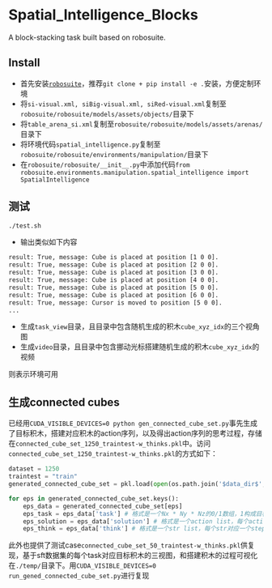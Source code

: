 # Spatial_Intelligence_Blocks
A block-stacking task built based on robosuite.

## Install
- 首先安装[`robosuite`](https://github.com/ARISE-Initiative/robosuite)，推荐`git clone + pip install -e .`安装，方便定制环境
- 将`si-visual.xml, siBig-visual.xml, siRed-visual.xml`复制至`robosuite/robosuite/models/assets/objects/`目录下
- 将`table_arena_si.xml`复制至`robosuite/robosuite/models/assets/arenas/`目录下
- 将环境代码`spatial_intelligence.py`复制至`robosuite/robosuite/environments/manipulation/`目录下
- 在`robosuite/robosuite/__init__.py`中添加代码`from robosuite.environments.manipulation.spatial_intelligence import SpatialIntelligence`

## 测试
```bash
./test.sh
```
- 输出类似如下内容
```bash
result: True, message: Cube is placed at position [1 0 0].
result: True, message: Cube is placed at position [2 0 0].
result: True, message: Cube is placed at position [3 0 0].
result: True, message: Cube is placed at position [4 0 0].
result: True, message: Cube is placed at position [5 0 0].
result: True, message: Cube is placed at position [6 0 0].
result: True, message: Cursor is moved to position [5 0 0].
...
```
- 生成`task_view`目录，且目录中包含随机生成的积木`cube_xyz_idx`的三个视角图
- 生成`video`目录，且目录中包含挪动光标搭建随机生成的积木`cube_xyz_idx`的视频

则表示环境可用



## 生成connected cubes
已经用`CUDA_VISIBLE_DEVICES=0 python gen_connected_cube_set.py`事先生成了目标积木，搭建对应积木的action序列，以及得出action序列的思考过程，存储在`connected_cube_set_1250_traintest-w_thinks.pkl`中。访问`connected_cube_set_1250_traintest-w_thinks.pkl`的方式如下：

```python
dataset = 1250
traintest = "train"
generated_connected_cube_set = pkl.load(open(os.path.join('$data_dir$', f"connected_cube_set_{dataset}_traintest-w_thinks.pkl")), "rb")[traintest]

for eps in generated_connected_cube_set.keys():
    eps_data = generated_connected_cube_set[eps]
    eps_task = eps_data['task'] # 格式是一个Nx * Ny * Nz的0/1数组，1构成目标积木的外观
    eps_solution = eps_data['solution'] # 格式是一个action list，每个action对应一个step采取的action
    eps_think = eps_data['think'] # 格式是一个str list，每个str对应一个step的reasoning process
```

此外也提供了测试case`connected_cube_set_50_traintest-w_thinks.pkl`供复现，基于sft数据集的每个task对应目标积木的三视图，和搭建积木的过程可视化在`./temp/`目录下。用`CUDA_VISIBLE_DEVICES=0 run_gened_connected_cube_set.py`进行复现